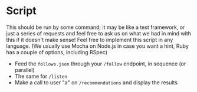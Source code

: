 # Script

This should be run by some command; it may be like a test framework, or just a series of requests and feel free to ask us on what we had in mind with this if it doesn't make sense! Feel free to implement this script in any language.
(We usually use Mocha on Node.js in case you want a hint, Ruby has a couple of options, including RSpec)

- Feed the `follows.json` through your `/follow` endpoint, in sequence (or parallel)
- The same for `/listen`
- Make a call to user "a" on `/recommendations` and display the results

